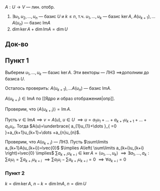 $A: U\to V$ — лин. отобр.

1. $\exists u_{1}, u_{2},\dots ,u_{n}$ — базис $U$ и $k\leq n$, т.ч. $u_{1}, \dots, u_{k}$ — базис $\ker A$, $A(u_{k+1}), \dots A(u_{n})$ — базис $\mathrm{Im} A$
2. $\dim \ker A+\dim \mathrm{Im} A=\dim U$
## Док-во
## Пункт 1

Выберем $u_{1}, \dots, u_{k}$ — базис $\ker A$. Эти векторы — ЛНЗ $\implies$дополним до базиса $U$.

Осталось проверить: $A(u_{k+1}),\dots A(u_{n})$ — базис $\mathrm{Im} A$.

$A(u_{k+i}) \in \mathrm{Im} A$ по [[Ядро и образ отображения|опр]].

Проверим, что $\langle A(u_{k+i}) \rangle=\mathrm{Im}\,A$.

Пусть $v \in \mathrm{Im} A\implies v=A(u),\ u \in U$ $\implies u=a_{1}u_{1}+\dots+a_{k+1}u_{k+1}+\dots+a_{n}u_{n}$. Тогда $A(u)=\underbrace{ a_{1}u_{1}+\dots }_{ =0 }+a_{k+1}u_{k+1}+\dots +a_{n}u_{n}$.

Проверим, что $A(u_{k+i})$ — ЛНЗ. Пусть $\sum\limits a_{k+1}A(u_{k+i})=\vec{0}$ $\implies A\left( \sum\limits a_{k+i}u_{k+i} \right)=\vec{0} \implies$ $\sum\limits a_{k+i}u_{k+i} \in \ker A=\langle u_{1},\dots, u_{k} \rangle$ $\implies \exists a_{1},\dots ,a_{k}:\sum\limits a_{i}u_{i}=\sum\limits a_{k+i}u_{k+i}$ $\implies \sum\limits a_{i}u_{i} - \sum\limits a_{k+i}u_{k+i}=0$ $\implies \forall a_{k+i}=0$
### Пункт 2

$k=\dim \ker A$, $n-k=\dim \mathrm{Im} A$, $n=\dim U$ 